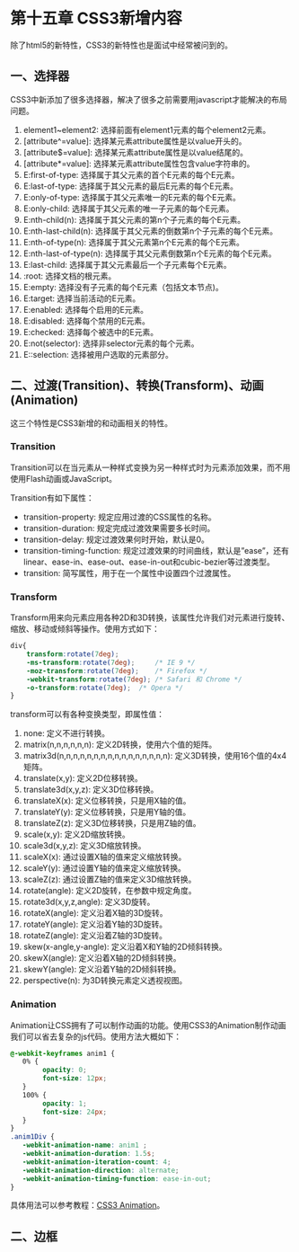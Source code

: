 # 第十五章 CSS3新增内容

除了html5的新特性，CSS3的新特性也是面试中经常被问到的。

## 一、选择器

CSS3中新添加了很多选择器，解决了很多之前需要用javascript才能解决的布局问题。

1. element1~element2: 选择前面有element1元素的每个element2元素。
2. \[attribute^=value\]: 选择某元素attribute属性是以value开头的。
3. \[attribute$=value\]: 选择某元素attribute属性是以value结尾的。
4. \[attribute\*=value\]: 选择某元素attribute属性包含value字符串的。
5. E:first-of-type: 选择属于其父元素的首个E元素的每个E元素。
6. E:last-of-type: 选择属于其父元素的最后E元素的每个E元素。
7. E:only-of-type: 选择属于其父元素唯一的E元素的每个E元素。
8. E:only-child: 选择属于其父元素的唯一子元素的每个E元素。
9. E:nth-child\(n\): 选择属于其父元素的第n个子元素的每个E元素。
10. E:nth-last-child\(n\): 选择属于其父元素的倒数第n个子元素的每个E元素。
11. E:nth-of-type\(n\): 选择属于其父元素第n个E元素的每个E元素。
12. E:nth-last-of-type\(n\): 选择属于其父元素倒数第n个E元素的每个E元素。
13. E:last-child: 选择属于其父元素最后一个子元素每个E元素。
14. :root: 选择文档的根元素。
15. E:empty: 选择没有子元素的每个E元素（包括文本节点\)。
16. E:target: 选择当前活动的E元素。
17. E:enabled: 选择每个启用的E元素。
18. E:disabled: 选择每个禁用的E元素。
19. E:checked: 选择每个被选中的E元素。
20. E:not\(selector\): 选择非selector元素的每个元素。
21. E::selection: 选择被用户选取的元素部分。

## 二、过渡\(Transition\)、转换\(Transform\)、动画\(Animation\)

这三个特性是CSS3新增的和动画相关的特性。

### Transition

Transition可以在当元素从一种样式变换为另一种样式时为元素添加效果，而不用使用Flash动画或JavaScript。

Transition有如下属性：

* transition-property: 规定应用过渡的CSS属性的名称。
* transition-duration: 规定完成过渡效果需要多长时间。
* transition-delay: 规定过渡效果何时开始，默认是0。
* transition-timing-function: 规定过渡效果的时间曲线，默认是”ease”，还有linear、ease-in、ease-out、ease-in-out和cubic-bezier等过渡类型。
* transition: 简写属性，用于在一个属性中设置四个过渡属性。

### Transform

Transform用来向元素应用各种2D和3D转换，该属性允许我们对元素进行旋转、缩放、移动或倾斜等操作。使用方式如下：

```css
div{
    transform:rotate(7deg);
    -ms-transform:rotate(7deg);     /* IE 9 */
    -moz-transform:rotate(7deg);    /* Firefox */
    -webkit-transform:rotate(7deg); /* Safari 和 Chrome */
    -o-transform:rotate(7deg);  /* Opera */
}
```

transform可以有各种变换类型，即属性值：

1. none: 定义不进行转换。
2. matrix\(n,n,n,n,n,n\): 定义2D转换，使用六个值的矩阵。
3. matrix3d\(n,n,n,n,n,n,n,n,n,n,n,n,n,n,n,n\): 定义3D转换，使用16个值的4x4矩阵。
4. translate\(x,y\): 定义2D位移转换。
5. translate3d\(x,y,z\): 定义3D位移转换。
6. translateX\(x\): 定义位移转换，只是用X轴的值。
7. translateY\(y\): 定义位移转换，只是用Y轴的值。
8. translateZ\(z\): 定义3D位移转换，只是用Z轴的值。
9. scale\(x,y\): 定义2D缩放转换。
10. scale3d\(x,y,z\): 定义3D缩放转换。
11. scaleX\(x\): 通过设置X轴的值来定义缩放转换。
12. scaleY\(y\): 通过设置Y轴的值来定义缩放转换。
13. scaleZ\(z\): 通过设置Z轴的值来定义3D缩放转换。
14. rotate\(angle\): 定义2D旋转，在参数中规定角度。
15. rotate3d\(x,y,z,angle\): 定义3D旋转。
16. rotateX\(angle\): 定义沿着X轴的3D旋转。
17. rotateY\(angle\): 定义沿着Y轴的3D旋转。
18. rotateZ\(angle\): 定义沿着Z轴的3D旋转。
19. skew\(x-angle,y-angle\): 定义沿着X和Y轴的2D倾斜转换。
20. skewX\(angle\): 定义沿着X轴的2D倾斜转换。
21. skewY\(angle\): 定义沿着Y轴的2D倾斜转换。
22. perspective\(n\): 为3D转换元素定义透视视图。

### Animation

Animation让CSS拥有了可以制作动画的功能。使用CSS3的Animation制作动画我们可以省去复杂的js代码。使用方法大概如下：

```css
@-webkit-keyframes anim1 { 
   0% { 
        opacity: 0; 
        font-size: 12px; 
   } 
   100% { 
        opacity: 1; 
        font-size: 24px; 
   } 
} 
.anim1Div { 
   -webkit-animation-name: anim1 ; 
   -webkit-animation-duration: 1.5s; 
   -webkit-animation-iteration-count: 4; 
   -webkit-animation-direction: alternate; 
   -webkit-animation-timing-function: ease-in-out; 
}
```

具体用法可以参考教程：[CSS3 Animation](http://www.w3cplus.com/content/css3-animation)。

## 二、边框













